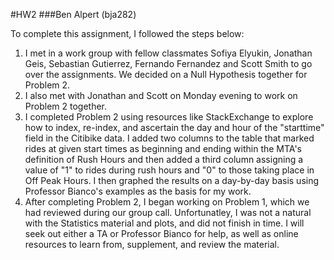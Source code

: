 #HW2
###Ben Alpert (bja282)

To complete this assignment, I followed the steps below: 

1. I met in a work group with fellow classmates Sofiya Elyukin, Jonathan Geis, Sebastian Gutierrez, Fernando Fernandez and Scott Smith to 
go over the assignments. We decided on a Null Hypothesis together for Problem 2. 
2. I also met with Jonathan and Scott on Monday evening to work on Problem 2 together. 
3. I completed Problem 2 using resources like StackExchange to explore how to index, re-index, and ascertain the day and hour of 
the "starttime" field in the Citibike data. I added two columns to the table that marked rides at given start times as beginning and ending
within the MTA's definition of Rush Hours and then added a third column assigning a value of "1" to rides during rush hours and "0" to those
taking place in Off Peak Hours. I then graphed the results on a day-by-day basis using Professor Bianco's examples as the basis
for my work. 
4. After completing Problem 2, I began working on Problem 1, which we had reviewed during our group call. Unfortunatley, I 
was not a natural with the Statistics material and plots, and did not finish in time. I will seek out either a TA or Professor Bianco 
for help, as well as online resources to learn from, supplement, and review the material.
